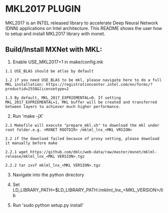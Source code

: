 # MKL2017 PLUGIN

MKL2017 is an INTEL released library to accelerate Deep Neural Network (DNN) applications on Intel architecture.
This README shows the user how to setup and install MKL2017 library with mxnet.

## Build/Install MXNet with MKL:

  1. Enable USE_MKL2017=1 in make/config.mk

    1.1 USE_BLAS should be atlas by default

    1.2 if you need USE_BLAS to be mkl, please navigate here to do a full MKL installation: https://registrationcenter.intel.com/en/forms/?productid=2558&licensetype=2

    1.3 By default, MKL_2017_EXPRIEMENTAL=0. If setting MKL_2017_EXPRIEMENTAL=1, MKL buffer will be created and transferred between layers to achiever much higher performance.

  2. Run 'make -jX'

    2.1 Makefile will execute "prepare_mkl.sh" to download the mkl under root folder.e.g. <MXNET ROOTDIR> /mklml_lnx_<MKL VRSION>

    2.2 if the download failed because of proxy setting, please download it manually before make

    2.2.1 wget https://github.com/dmlc/web-data/raw/master/mxnet/mklml-release/mklml_lnx_<MKL VERSION>.tgz

    2.2.2 tar zxvf mklml_lnx_<MKL VERSION>.tgz

  3. Navigate into the python directory
  
  4. Set LD_LIBRARY_PATH=$LD_LIBRARY_PATH:<MXNET ROOTDIR>/mklml_lnx_<MKL_VERSION>/lib

  5. Run 'sudo python setup.py install'


